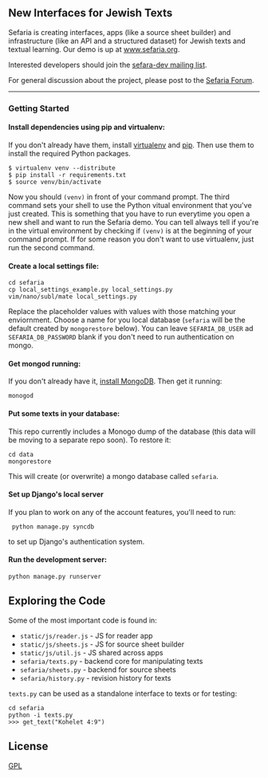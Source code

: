 ## New Interfaces for Jewish Texts

Sefaria is creating interfaces, apps (like a source sheet builder) and infrastructure (like an API and a structured dataset) for Jewish texts and textual learning. Our demo is up at www.sefaria.org.

Interested developers should join the [sefara-dev mailing list](https://groups.google.com/forum/#!forum/sefaria-dev).

For general discussion about the project, please post to the [Sefaria Forum](http://www.sefaria.org/forum).

***

### Getting Started

#### Install dependencies using pip and virtualenv:

If you don't already have them, install [virtualenv](http://pypi.python.org/pypi/virtualenv) and [pip](http://www.pip-installer.org/en/latest/installing.html). Then use them to install the required Python packages.

    $ virtualenv venv --distribute
    $ pip install -r requirements.txt
    $ source venv/bin/activate

Now you should `(venv)` in front of your command prompt. The third command sets your shell to use the Python vitual environment that you've just created. This is something that you have to run everytime you open a new shell and want to run the Sefaria demo. You can tell always tell if you're in the virtual environment by checking if `(venv)` is at the beginning of your command prompt. If for some reason you don't want to use virtualenv, just run the second command.

#### Create a local settings file:

    cd sefaria
    cp local_settings_example.py local_settings.py
    vim/nano/subl/mate local_settings.py

Replace the placeholder values with values with those matching your enviornment. Choose a name for you local database (`sefaria` will be the default created by `mongorestore` below). You can leave `SEFARIA_DB_USER` ad `SEFARIA_DB_PASSWORD` blank if you don't need to run authentication on mongo.

#### Get mongod running:

If you don't already have it, [install MongoDB](http://docs.mongodb.org/manual/installation/). Then get it running:

    monogod

#### Put some texts in your database:

This repo currently includes a Monogo dump of the database (this data will be moving to a separate repo soon). To restore it:

    cd data
    mongorestore

This will create (or overwrite) a mongo database called `sefaria`.

#### Set up Django's local server

If you plan to work on any of the account features, you'll need to run:

	 python manage.py syncdb

to set up Django's authentication system.
		 

#### Run the development server:

    python manage.py runserver

## Exploring the Code

Some of the most important code is found in:

- `static/js/reader.js` - JS for reader app
- `static/js/sheets.js` - JS for source sheet builder
- `static/js/util.js` - JS shared across apps
- `sefaria/texts.py` - backend core for manipulating texts
- `sefaria/sheets.py` - backend for source sheets
- `sefaria/history.py` - revision history for texts

`texts.py` can be used as a standalone interface to texts or for testing:

    cd sefaria
    python -i texts.py
    >>> get_text("Kohelet 4:9")


## License

[GPL](http://www.gnu.org/copyleft/gpl.html)


